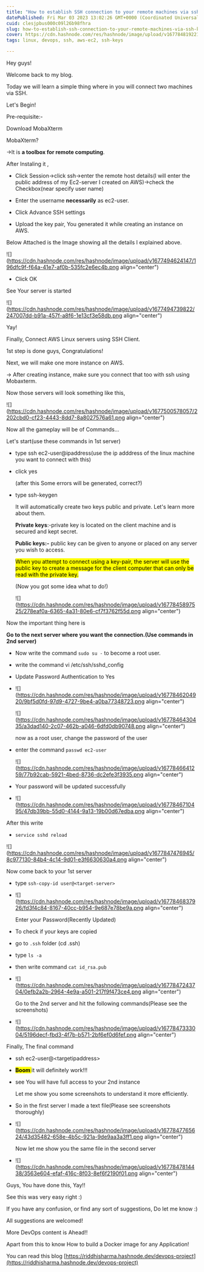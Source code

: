 ```yaml
---
title: "How to establish SSH connection to your remote machines via ssh keys."
datePublished: Fri Mar 03 2023 13:02:26 GMT+0000 (Coordinated Universal Time)
cuid: clesjpbus000c09l26b98fhra
slug: how-to-establish-ssh-connection-to-your-remote-machines-via-ssh-keys
cover: https://cdn.hashnode.com/res/hashnode/image/upload/v1677848192211/e70afe63-0832-4627-8706-b436d85acbb3.png
tags: linux, devops, ssh, aws-ec2, ssh-keys

---
```


Hey guys!

Welcome back to my blog.

Today we will learn a simple thing where in you will connect two machines via SSH.

Let's Begin!

Pre-requisite:-

Download MobaXterm

MobaXterm?

\-&gt;It is **a toolbox for remote computing**.

After Instaling it ,

* Click Session-&gt;click ssh-&gt;enter the remote host details(I will enter the public address of my Ec2-server I created on AWS)-&gt;check the Checkbox(near specify user name)
    
* Enter the username **necessarily** as ec2-user.
    
* Click Advance SSH settings
    
* Upload the key pair, You generated it while creating an instance on AWS.
    

Below Attached is the Image showing all the details I explained above.

![](https://cdn.hashnode.com/res/hashnode/image/upload/v1677494624147/196dfc9f-f64a-41e7-af0b-535fc2e6ec4b.png align="center")

* Click OK
    

See Your server is started

![](https://cdn.hashnode.com/res/hashnode/image/upload/v1677494739822/247007dd-b91a-457f-a8f6-1e13cf3e58db.png align="center")

Yay!

Finally, Connect AWS Linux servers using SSH Client.

1st step is done guys, Congratulations!

Next, we will make one more instance on AWS.

\-&gt; After creating instance, make sure you connect that too with ssh using Mobaxterm.

Now those servers will look something like this,

![](https://cdn.hashnode.com/res/hashnode/image/upload/v1677500578057/2202cbd0-cf23-4443-8dd7-8a8027576a61.png align="center")

Now all the gameplay will be of Commands...

Let's start(use these commands in 1st server)

* type ssh ec2-user@ipaddress(use the ip adddress of the linux machine you want to connect with this)
    
* click yes
    
    (after this Some errors will be generated, correct?)
    
* type ssh-keygen
    
    It will automatically create two keys public and private. Let's learn more about them.
    
    **Private keys**:-private key is located on the client machine and is secured and kept secret.
    
    **Public keys:-** public key can be given to anyone or placed on any server you wish to access.
    
    <mark>When you attempt to connect using a key-pair, the server will use the public key to create a message for the client computer that can only be read with the private key.</mark>
    
    (Now you got some idea what to do!)
    
    ![](https://cdn.hashnode.com/res/hashnode/image/upload/v1677845897525/278eaf0a-6365-4a31-80e6-cf7f3762f55d.png align="center")
    

Now the important thing here is

**Go to the next server where you want the connection.(Use commands in 2nd server)**

* Now write the command `sudo su -` to become a root user.
    
* write the command vi /etc/ssh/sshd\_config
    
* Update Password Authentication to Yes
    
* ![](https://cdn.hashnode.com/res/hashnode/image/upload/v1677846204920/9bf5d0fd-97d9-4727-9be4-a0ba77348723.png align="center")
    
    ![](https://cdn.hashnode.com/res/hashnode/image/upload/v1677846430435/a3dad140-2c07-462b-a046-6dfd0db90748.png align="center")
    
    now as a root user, change the password of the user
    
* enter the command `passwd ec2-user`
    
    ![](https://cdn.hashnode.com/res/hashnode/image/upload/v1677846641259/77b92cab-5921-4bed-8736-dc2efe3f3935.png align="center")
    
* Your password will be updated successfully
    
* ![](https://cdn.hashnode.com/res/hashnode/image/upload/v1677846710495/47db39bb-55d0-4144-9a13-19b00d67edba.png align="center")
    

After this write

* `service sshd reload`
    

![](https://cdn.hashnode.com/res/hashnode/image/upload/v1677847476945/8c977130-84b4-4c14-9d01-e3f6630630a4.png align="center")

Now come back to your 1st server

* type `ssh-copy-id user@<target-server>`     
    
* ![](https://cdn.hashnode.com/res/hashnode/image/upload/v1677846837926/fd3f4c84-8167-40cc-b954-9e687e78be9a.png align="center")
    
    Enter your Password(Recently Updated)
    
* To check if your keys are copied
    
* go to `.ssh` folder (cd .ssh)
    
* type `ls -a`
    
* then write command `cat id_rsa.pub`
    
* ![](https://cdn.hashnode.com/res/hashnode/image/upload/v1677847243704/0efb2a2b-2964-4e9a-a501-217f9f473ce4.png align="center")
    
    Go to the 2nd server and hit the following commands(Please see the screenshots)
    
* ![](https://cdn.hashnode.com/res/hashnode/image/upload/v1677847333004/5196decf-fbd3-4f7b-b571-2bf6ef0d6fef.png align="center")
    

Finally, The final command

* ssh ec2-user@&lt;targetipaddress&gt;
    

* **<mark>Boom </mark>** it will definitely work!!!
    
* see You will have full access to your 2nd instance
    
    Let me show you some screenshots to understand it more efficiently.
    
* So in the first server I made a text file(Please see screenshots thoroughly)
    
* ![](https://cdn.hashnode.com/res/hashnode/image/upload/v1677847765624/43d35482-658e-4b5c-921a-9de9aa3a3ff1.png align="center")
    
    Now let me show you the same file in the second server
    
* ![](https://cdn.hashnode.com/res/hashnode/image/upload/v1677847814438/3563e604-efaf-416c-8f03-8ef6f2190f01.png align="center")
    

Guys, You have done this, Yay!!

See this was very easy right :)

If you have any confusion, or find any sort of suggestions, Do let me know :)

All suggestions are welcomed!

More DevOps content is Ahead!!

Apart from this to know How to build a Docker image for any Application!

You can read this blog [https://riddhisharma.hashnode.dev/devops-project](https://riddhisharma.hashnode.dev/devops-project)